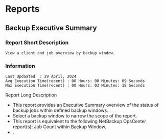 # Reports
## Backup Executive Summary
### Report Short Description
```View a client and job overview by backup window.```
### Information 
    Last Updaated  : 29 April, 2024
    Avg Execution Time(recent) : 00 Hours: 00 Minutes: 09 Seconds
    Max Execution Time(recent) : 00 Hours: 03 Minutes: 18 Seconds
Report Long Description
 - This report provides an Executive Summary overview of the status of backup jobs within defined backup windows.
 -  Select a backup window to narrow the scope of the report.
 -  This report is equivalent to the following NetBackup OpsCenter report(s): Job Count within Backup Window.
 - .

